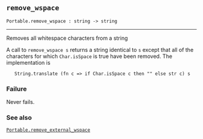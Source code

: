 ## `remove_wspace`

``` hol4
Portable.remove_wspace : string -> string
```

------------------------------------------------------------------------

Removes all whitespace characters from a string

A call to `remove_wspace s` returns a string identical to `s` except
that all of the characters for which `Char.isSpace` is true have been
removed. The implementation is

``` hol4
   String.translate (fn c => if Char.isSpace c then "" else str c) s
```

### Failure

Never fails.

### See also

[`Portable.remove_external_wspace`](#Portable.remove_external_wspace)
